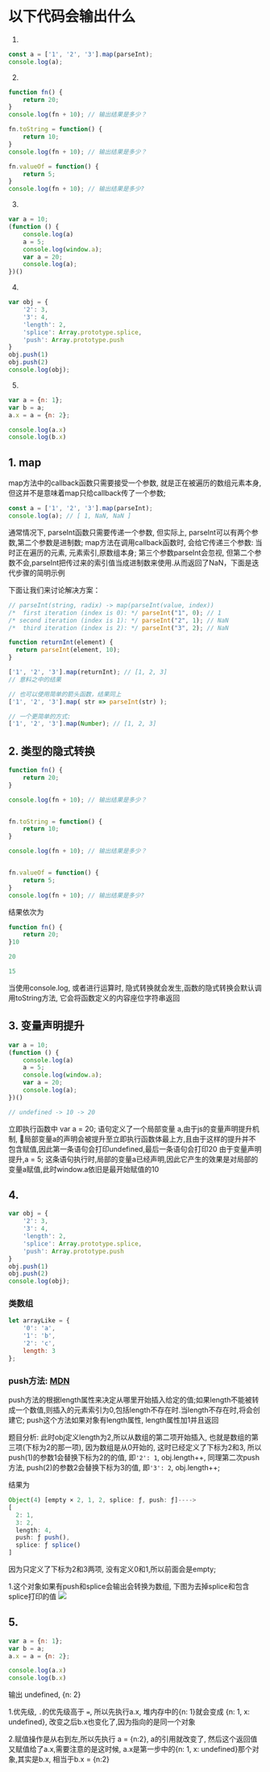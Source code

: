# 以下代码会输出什么
1.
```js
const a = ['1', '2', '3'].map(parseInt);
console.log(a);
```

2.
```js
function fn() {
    return 20;
}
console.log(fn + 10); // 输出结果是多少？

fn.toString = function() {
    return 10;
}
console.log(fn + 10); // 输出结果是多少？

fn.valueOf = function() {
    return 5;
}
console.log(fn + 10); // 输出结果是多少?
```

3.
```js
var a = 10;
(function () {
    console.log(a)
    a = 5;
    console.log(window.a);
    var a = 20;
    console.log(a);
})()
```

4.
```js
var obj = {
    '2': 3,
    '3': 4,
    'length': 2,
    'splice': Array.prototype.splice,
    'push': Array.prototype.push
}
obj.push(1)
obj.push(2)
console.log(obj);
```

5.
```js
var a = {n: 1};
var b = a;
a.x = a = {n: 2};

console.log(a.x)
console.log(b.x)
```

## 1. map
map方法中的callback函数只需要接受一个参数, 就是正在被遍历的数组元素本身, 但这并不是意味着map只给callback传了一个参数;
```js
const a = ['1', '2', '3'].map(parseInt);
console.log(a); // [ 1, NaN, NaN ]
```
通常情况下, parseInt函数只需要传递一个参数, 但实际上, parseInt可以有两个参数,第二个参数是进制数;
map方法在调用callback函数时, 会给它传递三个参数: 当时正在遍历的元素, 元素索引,原数组本身;
第三个参数parseInt会忽视, 但第二个参数不会,parseInt把传过来的索引值当成进制数来使用.从而返回了NaN，下面是迭代步骤的简明示例

下面让我们来讨论解决方案：
```js
// parseInt(string, radix) -> map(parseInt(value, index))
/*  first iteration (index is 0): */ parseInt("1", 0); // 1
/* second iteration (index is 1): */ parseInt("2", 1); // NaN
/*  third iteration (index is 2): */ parseInt("3", 2); // NaN
```


```js
function returnInt(element) {
  return parseInt(element, 10);
}

['1', '2', '3'].map(returnInt); // [1, 2, 3]
// 意料之中的结果

// 也可以使用简单的箭头函数，结果同上
['1', '2', '3'].map( str => parseInt(str) );

// 一个更简单的方式:
['1', '2', '3'].map(Number); // [1, 2, 3]
```

## 2. 类型的隐式转换
```js
function fn() {
    return 20;
}

console.log(fn + 10); // 输出结果是多少？


fn.toString = function() {
    return 10;
}

console.log(fn + 10); // 输出结果是多少？


fn.valueOf = function() {
    return 5;
}
console.log(fn + 10); // 输出结果是多少?
```
结果依次为
```js
function fn() {
    return 20;
}10

20

15

```
当使用console.log, 或者进行运算时, 隐式转换就会发生,函数的隐式转换会默认调用toString方法, 它会将函数定义的内容座位字符串返回

## 3. 变量声明提升

```js
var a = 10;
(function () {
    console.log(a)
    a = 5;
    console.log(window.a);
    var a = 20;
    console.log(a);
})()

// undefined -> 10 -> 20
```
立即执行函数中 var a = 20; 语句定义了一个局部变量 a,由于js的变量声明提升机制, 局部变量a的声明会被提升至立即执行函数体最上方,且由于这样的提升并不包含赋值,因此第一条语句会打印undefined,最后一条语句会打印20
由于变量声明提升,a = 5; 这条语句执行时,局部的变量a已经声明,因此它产生的效果是对局部的变量a赋值,此时window.a依旧是最开始赋值的10


## 4.
```js
var obj = {
    '2': 3,
    '3': 4,
    'length': 2,
    'splice': Array.prototype.splice,
    'push': Array.prototype.push
}
obj.push(1)
obj.push(2)
console.log(obj);
```
### 类数组
```js
let arrayLike = {
    '0': 'a',
    '1': 'b',
    '2': 'c',
    length: 3
};

```

### push方法: [MDN](https://developer.mozilla.org/zh-CN/docs/Web/JavaScript/Reference/Global_Objects/Array/push)
push方法的根据length属性来决定从哪里开始插入给定的值;如果length不能被转成一个数值,则插入的元素索引为0,包括length不存在时.当length不存在时,将会创建它;
push这个方法如果对象有length属性, length属性加1并且返回


题目分析:
此时obj定义length为2,所以从数组的第二项开始插入, 也就是数组的第三项(下标为2的那一项), 因为数组是从0开始的, 这时已经定义了下标为2和3, 所以push(1)的参数1会替换下标为2的的值, 即`'2': 1`, obj.length++, 同理第二次push方法, push(2)的参数2会替换下标为3的值, 即`'3': 2`, obj.length++;

结果为
```js
Object(4) [empty × 2, 1, 2, splice: ƒ, push: ƒ]---->
[
  2: 1,
  3: 2,
  length: 4,
  push: ƒ push(),
  splice: ƒ splice()
]
```
因为只定义了下标为2和3两项, 没有定义0和1,所以前面会是empty;

1.这个对象如果有push和splice会输出会转换为数组, 下图为去掉splice和包含splice打印的值
![](https://cdn.suisuijiang.com/ImageMessage/5adad39555703565e79040fa_1555380463559.png?width=810&height=984&imageView2/3/)

## 5.

```js
var a = {n: 1};
var b = a;
a.x = a = {n: 2};

console.log(a.x)
console.log(b.x)

```
输出 undefined, {n: 2}

1.优先级, `.`的优先级高于 `=`, 所以先执行a.x, 堆内存中的{n: 1}就会变成 {n: 1, x: undefined}, 改变之后b.x也变化了,因为指向的是同一个对象

2.赋值操作是从右到左,所以先执行 a = {n:2}, a的引用就改变了, 然后这个返回值又赋值给了a.x,需要注意的是这时候, a.x是第一步中的{n: 1, x: undefined}那个对象,其实是b.x, 相当于b.x = {n:2}






